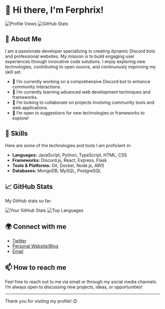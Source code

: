 # 👋 Hi there, I'm Ferphrix!

![Profile Views](https://komarev.com/ghpvc/?username=ferphrix&color=brightgreen) 
![GitHub Stats](https://github-readme-stats.vercel.app/api?username=ferphrix&show_icons=true&theme=radical)

## 🚀 About Me
I am a passionate developer specializing in creating dynamic Discord bots and professional websites. My mission is to build engaging user experiences through innovative code solutions. I enjoy exploring new technologies, contributing to open source, and continuously improving my skill set.

- 🔭 I’m currently working on a comprehensive Discord bot to enhance community interactions.
- 🌱 I’m currently learning advanced web development techniques and frameworks.
- 👯 I’m looking to collaborate on projects involving community tools and web applications.
- 🤔 I’m open to suggestions for new technologies or frameworks to explore!

## 💼 Skills
Here are some of the technologies and tools I am proficient in:

- **Languages:** JavaScript, Python, TypeScript, HTML, CSS
- **Frameworks:** Discord.js, React, Express, Flask
- **Tools & Platforms:** Git, Docker, Node.js, AWS
- **Databases:** MongoDB, MySQL, PostgreSQL

## 📈 GitHub Stats
My GitHub stats so far:

![Your GitHub Stats](https://github-readme-streak-stats.herokuapp.com/?user=ferphrix&theme=dark&background=000000)
![Top Languages](https://github-readme-stats.vercel.app/api/top-langs/?username=ferphrix&theme=radical)

## 🌍 Connect with me
- [Twitter](https://twitter.com/ferphrix)
- [Personal Website/Blog](https://prismix.xyz)
- [Email](mailto:prismix.owner@gmail.com)

## 📫 How to reach me
Feel free to reach out to me via email or through my social media channels. I’m always open to discussing new projects, ideas, or opportunities!

---

Thank you for visiting my profile! 😊
